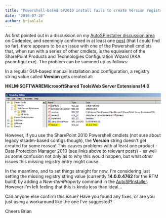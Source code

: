 ```yaml
---
title: "Powershell-based SP2010 install fails to create Version registry value?"
date: "2010-07-20"
author: brianlala
---
```


As first pointed out in a discussion on my [AutoSPInstaller discussion area](http://autospinstaller.codeplex.com/Thread/View.aspx?ThreadId=216421) on Codeplex, and seemingly confirmed in at least one [post](http://www.networkfoo.org/server-infrastructure/microsoft/sharepoint/sharepoint-2010-issue-backing-dpm-2010) (that I could find so far), there appears to be an issue with one of the Powershell cmdlets that, when run with a series of other cmdlets, is the equivalent of the SharePoint Products and Technologies Configuration Wizard (AKA psconfigui.exe). The problem can be summed up as follows:

In a regular GUI-based manual installation and configuration, a registry string value called **Version** gets created at:

**HKLM:SOFTWAREMicrosoftShared ToolsWeb Server Extensions14.0**

![Click to enlarge](images/properversionentry.png)

However, if you use the SharePoint 2010 Powershell cmdlets (not sure about legacy stsadm-based configs though), the **Version** string doesn't get created for some reason! This causes problems with at least one product - Data Protection Manager 2010 (see links above to relevant posts) - as well as some confusion not only as to why this would happen, but what _other_ issues this missing registry entry might cause.

In the meantime, and to set things straight for now, I'm considering just setting the missing registry string value (currently **14.0.0.4762** for the RTM build) by adding a *New-ItemProperty* command in the [AutoSPInstaller](http://autospinstaller.codeplex.com/). However I'm left feeling that this is kinda less than ideal...

Can anyone else confirm this issue? Have you found any fixes, or are you just using a workaround like the one I've suggested?

Cheers Brian
